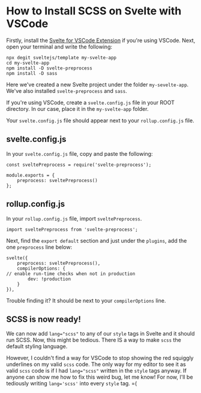 # How to Install SCSS on Svelte with VSCode
Firstly, install the [Svelte for VSCode Extension](https://marketplace.visualstudio.com/items?itemName=svelte.svelte-vscode) if you're using VSCode. Next, open your terminal and write the following:

    npx degit sveltejs/template my-svelte-app
    cd my-svelte-app
    npm install -D svelte-preprocess
    npm install -D sass

Here we've created a new Svelte project under the folder `my-sevelte-app`. We've also installed `svelte-preprocess` and `sass`.

If you're using VSCode, create a `svelte.config.js` file in your ROOT directory. In our case, place it in the `my-svelte-app` folder.

Your `svelte.config.js` file should appear next to your `rollup.config.js` file.

## svelte.config.js
In your `svelte.config.js` file, copy and paste the following:

    const sveltePreprocess = require('svelte-preprocess');
    
    module.exports = {
	    preprocess: sveltePreprocess()
    };

## rollup.config.js

In your `rollup.config.js` file, import `sveltePreprocess`.

    import sveltePreprocess from 'svelte-preprocess';

Next, find the `export default` section and just under the `plugins`, add the one `preprocess` line below:

    svelte({
	    preprocess: sveltePreprocess(),
	    compilerOptions: {
    // enable run-time checks when not in production
		    dev: !production
	    }
    }),

Trouble finding it? It should be next to your `compilerOptions` line.

## SCSS is now ready!
We can now add `lang="scss"` to any of our `style` tags in Svelte and it should run SCSS.
Now, this might be tedious. There IS a way to make `scss` the default styling language.

However, I couldn't find a way for VSCode to stop showing the red squiggly underlines on my valid `scss` code.
The only way for my editor to see it as valid `scss` code is if I had `lang="scss"` written in the `style` tags anyway.
If anyone can show me how to fix this weird bug, let me know! For now, I'll be tediously writing `lang='scss'` into every `style` tag. =(
